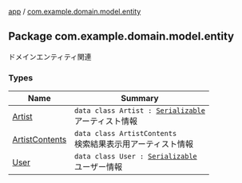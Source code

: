 [app](../index.md) / [com.example.domain.model.entity](./index.md)

## Package com.example.domain.model.entity

ドメインエンティティ関連

### Types

| Name | Summary |
|---|---|
| [Artist](-artist/index.md) | `data class Artist : `[`Serializable`](https://developer.android.com/reference/java/io/Serializable.html)<br>アーティスト情報 |
| [ArtistContents](-artist-contents/index.md) | `data class ArtistContents`<br>検索結果表示用アーティスト情報 |
| [User](-user/index.md) | `data class User : `[`Serializable`](https://developer.android.com/reference/java/io/Serializable.html)<br>ユーザー情報 |
